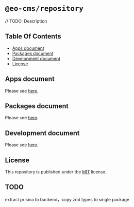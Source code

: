 # `@eo-cms/repository`

// TODO: Description

## Table Of Contents

- [Apps document](#apps-document)
- [Packages document](#packages-document)
- [Development document](#development-document)
- [License](#license)

## Apps document

Please see [here](./docs/apps/index.md).

## Packages document

Please see [here](./docs/packages/index.md).

## Development document

Please see [here](./docs/development/index.md).

## License

This repository is published under the [MIT](./LICENSE) license.

## TODO

extract prisma to backend，copy zod types to single package
